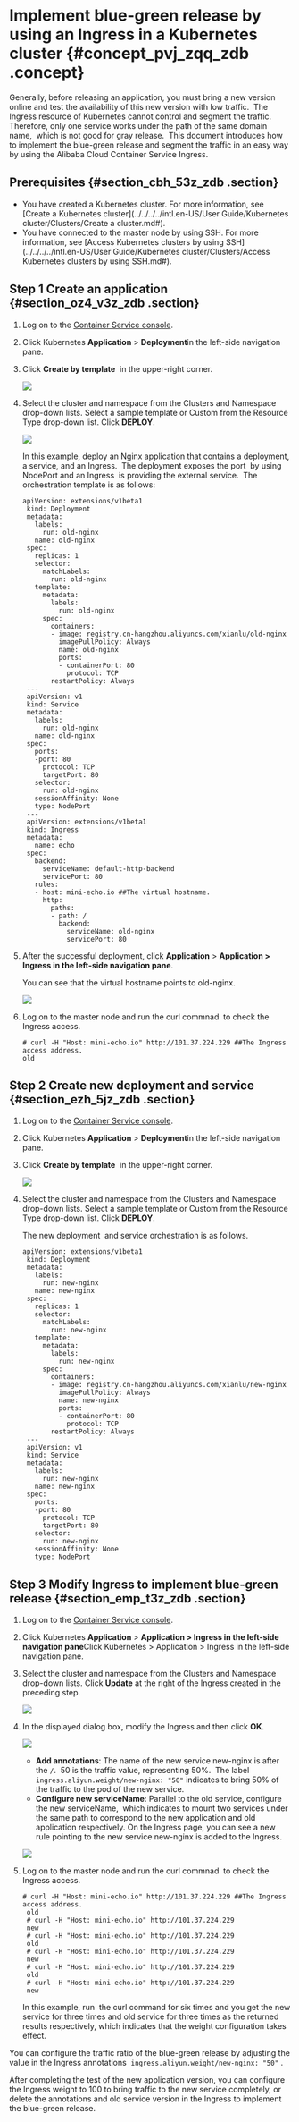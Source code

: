 # Implement blue-green release by using an Ingress in a Kubernetes cluster {#concept_pvj_zqq_zdb .concept}

Generally, before releasing an application, you must bring a new version online and test the availability of this new version with low traffic.  The Ingress resource of Kubernetes cannot control and segment the traffic.  Therefore, only one service works under the path of the same domain name,  which is not good for gray release.  This document introduces how to implement the blue-green release and segment the traffic in an easy way by using the Alibaba Cloud Container Service Ingress.

## Prerequisites {#section_cbh_53z_zdb .section}

-   You have created a Kubernetes cluster. For more information, see [Create a Kubernetes cluster](../../../../intl.en-US/User Guide/Kubernetes cluster/Clusters/Create a cluster.md#).
-   You have connected to the master node by using SSH. For more information, see [Access Kubernetes clusters by using SSH](../../../../intl.en-US/User Guide/Kubernetes cluster/Clusters/Access Kubernetes clusters by using SSH.md#).

## Step 1 Create an application {#section_oz4_v3z_zdb .section}

1.  Log on to the [Container Service console](https://cs.console.aliyun.com).
2.  Click Kubernetes **Application** \> **Deployment**in the left-side navigation pane.
3.  Click **Create by template**  in the upper-right corner.

    ![](http://static-aliyun-doc.oss-cn-hangzhou.aliyuncs.com/assets/img/14270/15330293315686_en-US.png)

4.  Select the cluster and namespace from the Clusters and Namespace drop-down lists. Select a sample template or Custom from the Resource Type drop-down list. Click **DEPLOY**. 

    ![](http://static-aliyun-doc.oss-cn-hangzhou.aliyuncs.com/assets/img/14270/15330293315687_en-US.png)

    In this example, deploy an Nginx application that contains a deployment, a service, and an Ingress.  The deployment exposes the port  by using NodePort and an Ingress  is providing the external service.  The orchestration template is as follows:

    ```
    apiVersion: extensions/v1beta1
     kind: Deployment
     metadata:
       labels:
         run: old-nginx
       name: old-nginx
     spec:
       replicas: 1
       selector:
         matchLabels:
           run: old-nginx
       template:
         metadata:
           labels:
             run: old-nginx
         spec:
           containers:
           - image: registry.cn-hangzhou.aliyuncs.com/xianlu/old-nginx
             imagePullPolicy: Always
             name: old-nginx
             ports:
             - containerPort: 80
               protocol: TCP
           restartPolicy: Always
     ---
     apiVersion: v1
     kind: Service
     metadata:
       labels:
         run: old-nginx
       name: old-nginx
     spec:
       ports:
       -port: 80
         protocol: TCP
         targetPort: 80
       selector:
         run: old-nginx
       sessionAffinity: None
       type: NodePort
     ---
     apiVersion: extensions/v1beta1
     kind: Ingress
     metadata:
       name: echo
     spec:
       backend:
         serviceName: default-http-backend
         servicePort: 80
       rules:
       - host: mini-echo.io ##The virtual hostname.
         http:
           paths:
           - path: /
             backend:
               serviceName: old-nginx
               servicePort: 80
    ```

5.  After the successful deployment, click **Application** \> **Application \> Ingress in the left-side navigation pane**.

    You can see that the virtual hostname points to old-nginx.

    ![](http://static-aliyun-doc.oss-cn-hangzhou.aliyuncs.com/assets/img/14270/15330293315689_en-US.png)

6.  Log on to the master node and run the curl commnad  to check the Ingress access.

    ```
    # curl -H "Host: mini-echo.io" http://101.37.224.229 ##The Ingress access address.
    old
    ```


## Step 2 Create new deployment and service {#section_ezh_5jz_zdb .section}

1.  Log on to the [Container Service console](https://cs.console.aliyun.com).
2.  Click Kubernetes **Application** \> **Deployment**in the left-side navigation pane.
3.  Click **Create by template**  in the upper-right corner.

    ![](http://static-aliyun-doc.oss-cn-hangzhou.aliyuncs.com/assets/img/14270/15330293315686_en-US.png)

4.  Select the cluster and namespace from the Clusters and Namespace drop-down lists. Select a sample template or Custom from the Resource Type drop-down list. Click **DEPLOY**. 

    The new deployment  and service orchestration is as follows.

    ```
    apiVersion: extensions/v1beta1
     kind: Deployment
     metadata:
       labels:
         run: new-nginx
       name: new-nginx
     spec:
       replicas: 1
       selector:
         matchLabels:
           run: new-nginx
       template:
         metadata:
           labels:
             run: new-nginx
         spec:
           containers:
           - image: registry.cn-hangzhou.aliyuncs.com/xianlu/new-nginx
             imagePullPolicy: Always
             name: new-nginx
             ports:
             - containerPort: 80
               protocol: TCP
           restartPolicy: Always
     ---
     apiVersion: v1
     kind: Service
     metadata:
       labels:
         run: new-nginx
       name: new-nginx
     spec:
       ports:
       -port: 80
         protocol: TCP
         targetPort: 80
       selector:
         run: new-nginx
       sessionAffinity: None
       type: NodePort
    ```


## Step 3 Modify Ingress to implement blue-green release {#section_emp_t3z_zdb .section}

1.  Log on to the [Container Service console](https://cs.console.aliyun.com).
2.  Click Kubernetes **Application** \> **Application \> Ingress in the left-side navigation pane**Click Kubernetes \> Application \> Ingress in the left-side navigation pane.  
3.  Select the cluster and namespace from the Clusters and Namespace drop-down lists. Click **Update** at the right of the Ingress created in the preceding step.

    ![](http://static-aliyun-doc.oss-cn-hangzhou.aliyuncs.com/assets/img/14270/15330293315691_en-US.png)

4.  In the displayed dialog box, modify the Ingress and then click **OK**.

    ![](http://static-aliyun-doc.oss-cn-hangzhou.aliyuncs.com/assets/img/14270/15330293315693_en-US.png)

    -   **Add annotations**: The name of the new service new-nginx is after the `/`.  50 is the traffic value, representing 50%.  The label `ingress.aliyun.weight/new-nginx: "50"` indicates to bring 50% of the traffic to the pod of the new service.
    -   **Configure new serviceName**: Parallel to the old service, configure the new serviceName,  which indicates to mount two services under the same path to correspond to the new application and old application respectively.
    On the Ingress page, you can see a new rule pointing to the new service new-nginx is added to the Ingress.

    ![](http://static-aliyun-doc.oss-cn-hangzhou.aliyuncs.com/assets/img/14270/15330293315694_en-US.png)

5.  Log on to the master node and run the curl commnad  to check the Ingress access.

    ```
    # curl -H "Host: mini-echo.io" http://101.37.224.229 ##The Ingress access address.
     old
     # curl -H "Host: mini-echo.io" http://101.37.224.229
     new
     # curl -H "Host: mini-echo.io" http://101.37.224.229
     old
     # curl -H "Host: mini-echo.io" http://101.37.224.229
     new
     # curl -H "Host: mini-echo.io" http://101.37.224.229
     old
     # curl -H "Host: mini-echo.io" http://101.37.224.229
     new
    ```

    In this example, run  the curl command for six times and you get the new service for three times and old service for three times as the returned results respectively, which indicates that the weight configuration takes effect.


You can configure the traffic ratio of the blue-green release by adjusting the value in the Ingress annotations  `ingress.aliyun.weight/new-nginx: "50"` .

After completing the test of the new application version, you can configure the Ingress weight to 100 to bring traffic to the new service completely, or delete the annotations and old service version in the Ingress to implement the blue-green release.


